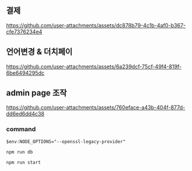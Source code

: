 ## 결제
https://github.com/user-attachments/assets/dc878b79-4c1b-4af0-b367-cfe7376234e4
## 언어변경 & 더치페이 
https://github.com/user-attachments/assets/6a239dcf-75cf-49f4-819f-6be6494295dc
## admin page 조작
https://github.com/user-attachments/assets/760eface-a43b-404f-877d-dd6ed6dd4c38



### command
```
$env:NODE_OPTIONS="--openssl-legacy-provider"
```
```
npm run db
```
```
npm run start
```
